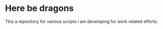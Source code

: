 Here be dragons
===============

This a repository for various scripts I am developing for work related efforts.
